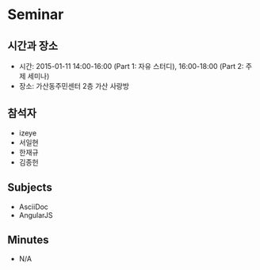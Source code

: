 Seminar
=======

시간과 장소
-----------
* 시간: 2015-01-11 14:00-16:00 (Part 1: 자유 스터디), 16:00-18:00 (Part 2: 주제 세미나)
* 장소: 가산동주민센터 2층 가산 사랑방

참석자
------
* izeye
* 서일현
* 한재규
* 김종헌

Subjects
--------
* AsciiDoc
* AngularJS

Minutes
-------
* N/A
